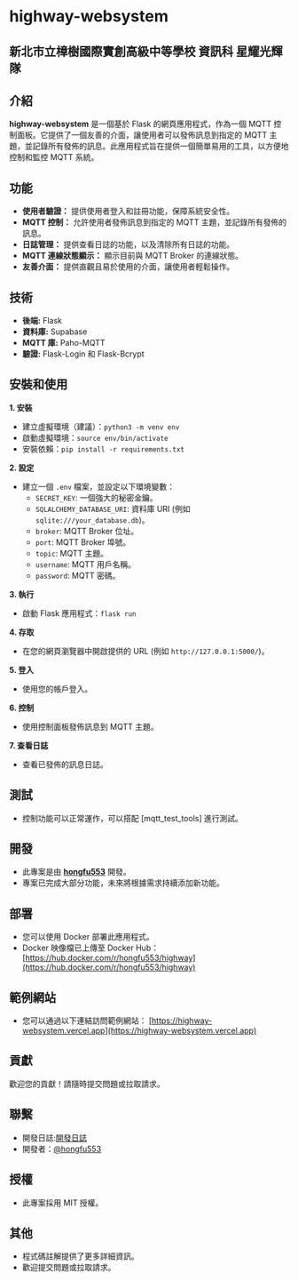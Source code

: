 # highway-websystem

## 新北市立樟樹國際實創高級中等學校 資訊科 星耀光輝隊

## 介紹

**highway-websystem** 是一個基於 Flask 的網頁應用程式，作為一個 MQTT 控制面板。它提供了一個友善的介面，讓使用者可以發佈訊息到指定的 MQTT 主題，並記錄所有發佈的訊息。此應用程式旨在提供一個簡單易用的工具，以方便地控制和監控 MQTT 系統。

## 功能

* **使用者驗證：** 提供使用者登入和註冊功能，保障系統安全性。
* **MQTT 控制：** 允許使用者發佈訊息到指定的 MQTT 主題，並記錄所有發佈的訊息。
* **日誌管理：** 提供查看日誌的功能，以及清除所有日誌的功能。
* **MQTT 連線狀態顯示：** 顯示目前與 MQTT Broker 的連線狀態。
* **友善介面：** 提供直觀且易於使用的介面，讓使用者輕鬆操作。

## 技術

* **後端:** Flask
* **資料庫:** Supabase
* **MQTT 庫:** Paho-MQTT
* **驗證:** Flask-Login 和 Flask-Bcrypt

## 安裝和使用

**1. 安裝**

* 建立虛擬環境（建議）：`python3 -m venv env`
* 啟動虛擬環境：`source env/bin/activate`
* 安裝依賴：`pip install -r requirements.txt`

**2. 設定**

* 建立一個 `.env` 檔案，並設定以下環境變數：
    * `SECRET_KEY`: 一個強大的秘密金鑰。
    * `SQLALCHEMY_DATABASE_URI`: 資料庫 URI (例如 `sqlite:///your_database.db`)。
    * `broker`: MQTT Broker 位址。
    * `port`: MQTT Broker 埠號。
    * `topic`: MQTT 主題。
    * `username`: MQTT 用戶名稱。
    * `password`: MQTT 密碼。

**3. 執行**

* 啟動 Flask 應用程式：`flask run`

**4. 存取**

* 在您的網頁瀏覽器中開啟提供的 URL (例如 `http://127.0.0.1:5000/`)。

**5. 登入**

* 使用您的帳戶登入。

**6. 控制**

* 使用控制面板發佈訊息到 MQTT 主題。

**7. 查看日誌**

* 查看已發佈的訊息日誌。

## 測試

* 控制功能可以正常運作，可以搭配 [mqtt_test_tools] 進行測試。

## 開發

* 此專案是由 **[hongfu553](https://github.com/hongfu553)** 開發。
* 專案已完成大部分功能，未來將根據需求持續添加新功能。

## 部署

* 您可以使用 Docker 部署此應用程式。
* Docker 映像檔已上傳至 Docker Hub： [https://hub.docker.com/r/hongfu553/highway](https://hub.docker.com/r/hongfu553/highway)

## 範例網站

* 您可以通過以下連結訪問範例網站： [https://highway-websystem.vercel.app](https://highway-websystem.vercel.app)

## 貢獻

歡迎您的貢獻！請隨時提交問題或拉取請求。

## 聯繫
* 開發日誌:[開發日誌](https://hackmd.io/@O_KZXh_uSL2LuNrAlpnL7g/BkhMFbFOA)
* 開發者：[@hongfu553](https://github.com/hongfu553)

## 授權

* 此專案採用 MIT 授權。

## 其他

* 程式碼註解提供了更多詳細資訊。
* 歡迎提交問題或拉取請求。
